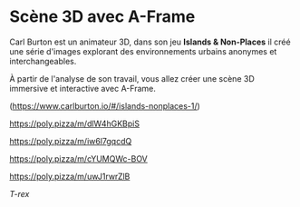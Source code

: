 # Scène 3D avec A-Frame

Carl Burton est un animateur 3D, dans son jeu **Islands & Non-Places** il créé une série d'images explorant des environnements urbains anonymes et interchangeables.

À partir de l'analyse de son travail, vous allez créer une scène 3D immersive et interactive avec A-Frame.

(https://www.carlburton.io/#/islands-nonplaces-1/)

https://poly.pizza/m/dlW4hGKBpiS

https://poly.pizza/m/iw6l7gqcdQ

https://poly.pizza/m/cYUMQWc-BOV

https://poly.pizza/m/uwJ1rwrZlB

_T-rex_

<!-- <html>
  <head>
    <title>Scene 3D</title>
    <meta charset="utf-8" />
    <meta name="viewport" content="width=device-width, initial-scale=1" />
    <script src="https://aframe.io/releases/1.7.0/aframe.min.js"></script>
  </head>
  <body>
    <a-scene fog="type: exponential; color: #EF2D5E; density: 0.175">
      <a-entity light="type: ambient; color: #ff0000"></a-entity>
      <a-entity
        gltf-model="assets/King.glb"
        position="2.43858 1.55312 -1.83089"
        scale="0.5 0.5 0.5"
      ></a-entity>

      <a-entity
        gltf-model="assets/T-Rex.glb"
        position="2.5159 0 -3"
        scale="0.15 0.15 0.15"
      ></a-entity>
      <a-box
        position="-0.0591 1.97794 -3.99435"
        rotation="11.11 45 0"
        color="#4CC3D9"
        scale="0.35 0.42 0.35"
      ></a-box>

      <a-sphere
        position="0 3.65044 -3.93954"
        radius="1.25"
        color="#EF2D5E"
        emissive="#EF2D5E"
        emissiveIntensity="2"
      ></a-sphere>
      <a-entity
        light="type: point; color: #EF2D5E; intensity: 5; distance: 10; decay: 2"
        emissive="#ffff"
        emissiveIntensity="8"
        position="0 3.65044 -3.93954"
      ></a-entity>
      <a-cylinder
        position="-0.03861 0.75 -3.99789"
        radius="0.5"
        height="1.5"
        color="#FFC65D"
      ></a-cylinder>
      <a-plane
        position="0 0 -4"
        rotation="-90 0 0"
        width="4"
        height="4"
        color="#7BC8A4"
        scale="3 3 1"
      ></a-plane>
      <a-torus-knot position="0 1.32425 -4.94125">
        position="2 1.5 -3" radius="0.5" radius-tubular="0.1" p="2" q="3"
        color="#AA00FF" ></a-torus-knot
      >

      <!-- Blood Moon -->
<!--
      <a-sphere
        position="5 8 -10"
        radius="2"
        color="#b30000"
        emissive="#ff3333"
        emissiveIntensity="0.7"
        segments-width="32"
        segments-height="32"
      ></a-sphere>

      <a-sky color="#be6060"></a-sky>
      <a-camera> </a-camera>
    </a-scene>

  </body>
</html> -->
